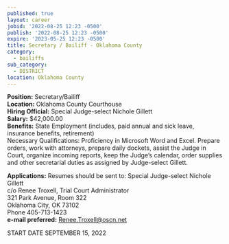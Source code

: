 ```yaml
---
published: true
layout: career
jobid: '2022-08-25 12:23 -0500'
publish: '2022-08-25 12:23 -0500'
expire: '2023-05-25 12:23 -0500'
title: Secretary / Bailiff - Oklahoma County
category:
  - bailiffs
sub_category:
  - DISTRICT
location: Oklahoma County
---
```

**Position:** Secretary/Bailiff  
**Location:** Oklahoma County Courthouse  
**Hiring Official:** Special Judge-select Nichole Gillett  
**Salary:** $42,000.00  
**Benefits:** State Employment (includes, paid annual and sick leave, insurance benefits, retirement)  
Necessary Qualifications: Proficiency in Microsoft Word and Excel.  Prepare orders, work with attorneys, prepare daily dockets, assist the Judge in Court, organize incoming reports, keep the Judge’s calendar, order supplies and other secretarial duties as assigned by Judge-select Gillett.
					
**Applications:** Resumes should be sent to:
Special Judge-select Nichole Gillett  
c/o Renee Troxell, Trial Court Administrator  
321 Park Avenue, Room 322  
Oklahoma City, OK  73102  
Phone 405-713-1423  
**e-mail preferred:** [Renee.Troxell@oscn.net](mailto:Renee.Troxell@oscn.net)

START DATE SEPTEMBER 15, 2022


